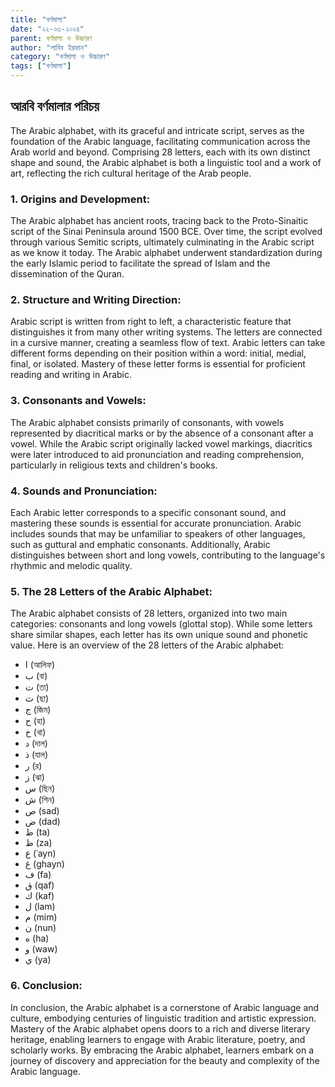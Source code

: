 ```yaml
---
title: "বর্ণমালা"
date: "২২-০৩-২০২৪"
parent: বর্ণমালা ও উচ্চারণ
author: "লাবিব ইরফান"
category: "বর্ণমালা ও উচ্চারণ"
tags: ["বর্ণমালা"]
---
```


## আরবি বর্ণমালার পরিচয়

The Arabic alphabet, with its graceful and intricate script, serves as the foundation of the Arabic language, facilitating communication across the Arab world and beyond. Comprising 28 letters, each with its own distinct shape and sound, the Arabic alphabet is both a linguistic tool and a work of art, reflecting the rich cultural heritage of the Arab people.

### 1. Origins and Development:

The Arabic alphabet has ancient roots, tracing back to the Proto-Sinaitic script of the Sinai Peninsula around 1500 BCE. Over time, the script evolved through various Semitic scripts, ultimately culminating in the Arabic script as we know it today. The Arabic alphabet underwent standardization during the early Islamic period to facilitate the spread of Islam and the dissemination of the Quran.

### 2. Structure and Writing Direction:

Arabic script is written from right to left, a characteristic feature that distinguishes it from many other writing systems. The letters are connected in a cursive manner, creating a seamless flow of text. Arabic letters can take different forms depending on their position within a word: initial, medial, final, or isolated. Mastery of these letter forms is essential for proficient reading and writing in Arabic.

### 3. Consonants and Vowels:

The Arabic alphabet consists primarily of consonants, with vowels represented by diacritical marks or by the absence of a consonant after a vowel. While the Arabic script originally lacked vowel markings, diacritics were later introduced to aid pronunciation and reading comprehension, particularly in religious texts and children's books.

### 4. Sounds and Pronunciation:

Each Arabic letter corresponds to a specific consonant sound, and mastering these sounds is essential for accurate pronunciation. Arabic includes sounds that may be unfamiliar to speakers of other languages, such as guttural and emphatic consonants. Additionally, Arabic distinguishes between short and long vowels, contributing to the language's rhythmic and melodic quality.

### 5. The 28 Letters of the Arabic Alphabet:

The Arabic alphabet consists of 28 letters, organized into two main categories: consonants and long vowels (glottal stop). While some letters share similar shapes, each letter has its own unique sound and phonetic value. Here is an overview of the 28 letters of the Arabic alphabet:

- ا (আলিফ)
- ب (বা)
- ت (তা)
- ث (ছা)
- ج (জিম)
- ح (হা)
- خ (থা)
- د (দাল)
- ذ (যাল)
- ر (র‌)
- ز (ঝা)
- س (ছিন)
- ش (শিন)
- ص (sad)
- ض (dad)
- ط (ta)
- ظ (za)
- ع (ʿayn)
- غ (ghayn)
- ف (fa)
- ق (qaf)
- ك (kaf)
- ل (lam)
- م (mim)
- ن (nun)
- ه (ha)
- و (waw)
- ي (ya)

### 6. Conclusion:

In conclusion, the Arabic alphabet is a cornerstone of Arabic language and culture, embodying centuries of linguistic tradition and artistic expression. Mastery of the Arabic alphabet opens doors to a rich and diverse literary heritage, enabling learners to engage with Arabic literature, poetry, and scholarly works. By embracing the Arabic alphabet, learners embark on a journey of discovery and appreciation for the beauty and complexity of the Arabic language.
